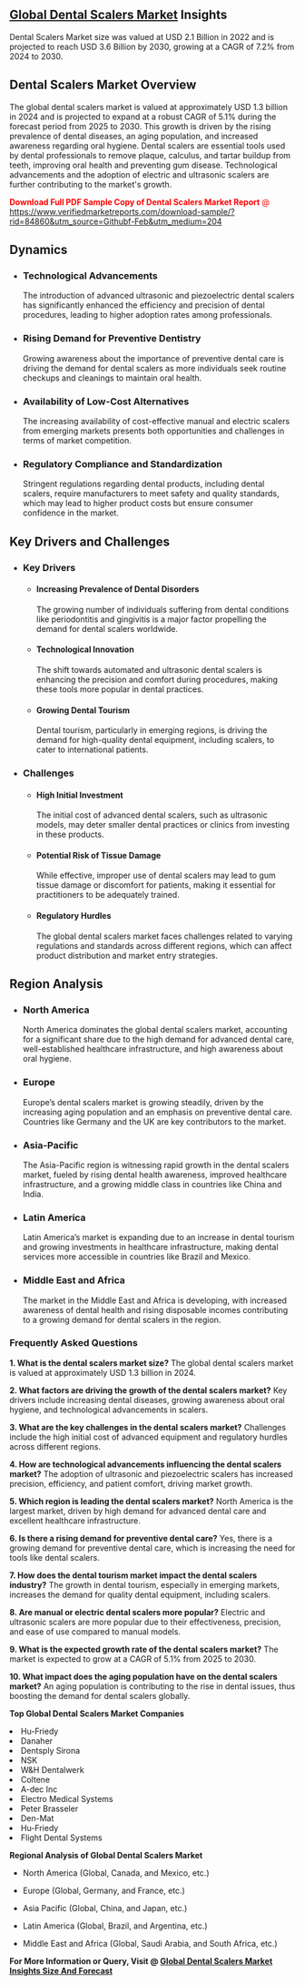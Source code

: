 <h2><a href="https://www.verifiedmarketreports.com/download-sample/?rid=84860&amp;utm_source=Githubf&amp;utm_medium=204" target="_blank">Global Dental Scalers Market</a> Insights</h2><p>Dental Scalers Market size was valued at USD 2.1 Billion in 2022 and is projected to reach USD 3.6 Billion by 2030, growing at a CAGR of 7.2% from 2024 to 2030.</p><p><h2>Dental Scalers Market Overview</h2> <p>The global dental scalers market is valued at approximately USD 1.3 billion in 2024 and is projected to expand at a robust CAGR of 5.1% during the forecast period from 2025 to 2030. This growth is driven by the rising prevalence of dental diseases, an aging population, and increased awareness regarding oral hygiene. Dental scalers are essential tools used by dental professionals to remove plaque, calculus, and tartar buildup from teeth, improving oral health and preventing gum disease. Technological advancements and the adoption of electric and ultrasonic scalers are further contributing to the market's growth.</p> <p><p><span class=""><span style="color: #ff0000;"><strong>Download Full PDF Sample Copy of Dental Scalers Market Report</strong> @ </span><a href="https://www.verifiedmarketreports.com/download-sample/?rid=84860&amp;utm_source=Githubf-Feb&amp;utm_medium=204" target="_blank">https://www.verifiedmarketreports.com/download-sample/?rid=84860&amp;utm_source=Githubf-Feb&amp;utm_medium=204</a></span></p></p> <h2>Dynamics</h2> <ul> <li><h3>Technological Advancements</h3> The introduction of advanced ultrasonic and piezoelectric dental scalers has significantly enhanced the efficiency and precision of dental procedures, leading to higher adoption rates among professionals.</li> <li><h3>Rising Demand for Preventive Dentistry</h3> Growing awareness about the importance of preventive dental care is driving the demand for dental scalers as more individuals seek routine checkups and cleanings to maintain oral health.</li> <li><h3>Availability of Low-Cost Alternatives</h3> The increasing availability of cost-effective manual and electric scalers from emerging markets presents both opportunities and challenges in terms of market competition.</li> <li><h3>Regulatory Compliance and Standardization</h3> Stringent regulations regarding dental products, including dental scalers, require manufacturers to meet safety and quality standards, which may lead to higher product costs but ensure consumer confidence in the market.</li> </ul> <h2>Key Drivers and Challenges</h2> <ul> <li><h3>Key Drivers</h3> <ul> <li><h4>Increasing Prevalence of Dental Disorders</h4> The growing number of individuals suffering from dental conditions like periodontitis and gingivitis is a major factor propelling the demand for dental scalers worldwide.</li> <li><h4>Technological Innovation</h4> The shift towards automated and ultrasonic dental scalers is enhancing the precision and comfort during procedures, making these tools more popular in dental practices.</li> <li><h4>Growing Dental Tourism</h4> Dental tourism, particularly in emerging regions, is driving the demand for high-quality dental equipment, including scalers, to cater to international patients.</li> </ul> </li> <li><h3>Challenges</h3> <ul> <li><h4>High Initial Investment</h4> The initial cost of advanced dental scalers, such as ultrasonic models, may deter smaller dental practices or clinics from investing in these products.</li> <li><h4>Potential Risk of Tissue Damage</h4> While effective, improper use of dental scalers may lead to gum tissue damage or discomfort for patients, making it essential for practitioners to be adequately trained.</li> <li><h4>Regulatory Hurdles</h4> The global dental scalers market faces challenges related to varying regulations and standards across different regions, which can affect product distribution and market entry strategies.</li> </ul> </li> </ul> <h2>Region Analysis</h2> <ul> <li><h3>North America</h3> North America dominates the global dental scalers market, accounting for a significant share due to the high demand for advanced dental care, well-established healthcare infrastructure, and high awareness about oral hygiene.</li> <li><h3>Europe</h3> Europe’s dental scalers market is growing steadily, driven by the increasing aging population and an emphasis on preventive dental care. Countries like Germany and the UK are key contributors to the market.</li> <li><h3>Asia-Pacific</h3> The Asia-Pacific region is witnessing rapid growth in the dental scalers market, fueled by rising dental health awareness, improved healthcare infrastructure, and a growing middle class in countries like China and India.</li> <li><h3>Latin America</h3> Latin America’s market is expanding due to an increase in dental tourism and growing investments in healthcare infrastructure, making dental services more accessible in countries like Brazil and Mexico.</li> <li><h3>Middle East and Africa</h3> The market in the Middle East and Africa is developing, with increased awareness of dental health and rising disposable incomes contributing to a growing demand for dental scalers in the region.</li> </ul> <h3>Frequently Asked Questions</h3> <p><b>1. What is the dental scalers market size?</b> The global dental scalers market is valued at approximately USD 1.3 billion in 2024.</p> <p><b>2. What factors are driving the growth of the dental scalers market?</b> Key drivers include increasing dental diseases, growing awareness about oral hygiene, and technological advancements in scalers.</p> <p><b>3. What are the key challenges in the dental scalers market?</b> Challenges include the high initial cost of advanced equipment and regulatory hurdles across different regions.</p> <p><b>4. How are technological advancements influencing the dental scalers market?</b> The adoption of ultrasonic and piezoelectric scalers has increased precision, efficiency, and patient comfort, driving market growth.</p> <p><b>5. Which region is leading the dental scalers market?</b> North America is the largest market, driven by high demand for advanced dental care and excellent healthcare infrastructure.</p> <p><b>6. Is there a rising demand for preventive dental care?</b> Yes, there is a growing demand for preventive dental care, which is increasing the need for tools like dental scalers.</p> <p><b>7. How does the dental tourism market impact the dental scalers industry?</b> The growth in dental tourism, especially in emerging markets, increases the demand for quality dental equipment, including scalers.</p> <p><b>8. Are manual or electric dental scalers more popular?</b> Electric and ultrasonic scalers are more popular due to their effectiveness, precision, and ease of use compared to manual models.</p> <p><b>9. What is the expected growth rate of the dental scalers market?</b> The market is expected to grow at a CAGR of 5.1% from 2025 to 2030.</p> <p><b>10. What impact does the aging population have on the dental scalers market?</b> An aging population is contributing to the rise in dental issues, thus boosting the demand for dental scalers globally.</p> </p><p><strong>Top Global Dental Scalers Market Companies</strong></p><div data-test-id=""><p><li>Hu-Friedy</li><li> Danaher</li><li> Dentsply Sirona</li><li> NSK</li><li> W&H Dentalwerk</li><li> Coltene</li><li> A-dec Inc</li><li> Electro Medical Systems</li><li> Peter Brasseler</li><li> Den-Mat</li><li> Hu-Friedy</li><li> Flight Dental Systems</li></p><div><strong>Regional Analysis of&nbsp;Global Dental Scalers Market</strong></div><ul><li dir="ltr"><p dir="ltr">North America&nbsp;(Global, Canada, and Mexico, etc.)</p></li><li dir="ltr"><p dir="ltr">Europe (Global, Germany, and France, etc.)</p></li><li dir="ltr"><p dir="ltr">Asia Pacific&nbsp;(Global, China, and Japan, etc.)</p></li><li dir="ltr"><p dir="ltr">Latin America&nbsp;(Global, Brazil, and Argentina, etc.)</p></li><li dir="ltr">Middle East and Africa&nbsp;(Global, Saudi Arabia, and South Africa, etc.)</li></ul><p><strong>For More Information or Query, Visit @&nbsp;</strong><strong><a href="https://www.verifiedmarketreports.com/product/global-dental-scalers-market-growth-2019-2024/?utm_source=Githubf&amp;utm_medium=204" target="_blank">Global Dental Scalers Market Insights Size And Forecast</a></strong></p></div>
